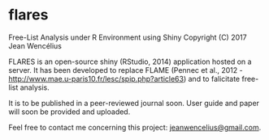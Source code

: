 # flares
Free-List Analysis under R Environment using Shiny
Copyright (C) 2017 Jean Wencélius

FLARES is an open-source shiny (RStudio, 2014) application hosted on a server.
It has been developed to replace FLAME (Pennec et al., 2012 - http://www.mae.u-paris10.fr/lesc/spip.php?article63) 
and to falicitate free-list analysis.

It is to be published in a peer-reviewed journal soon.
User guide and paper will soon be provided and uploaded.

Feel free to contact me concerning this project: jeanwencelius@gmail.com.
